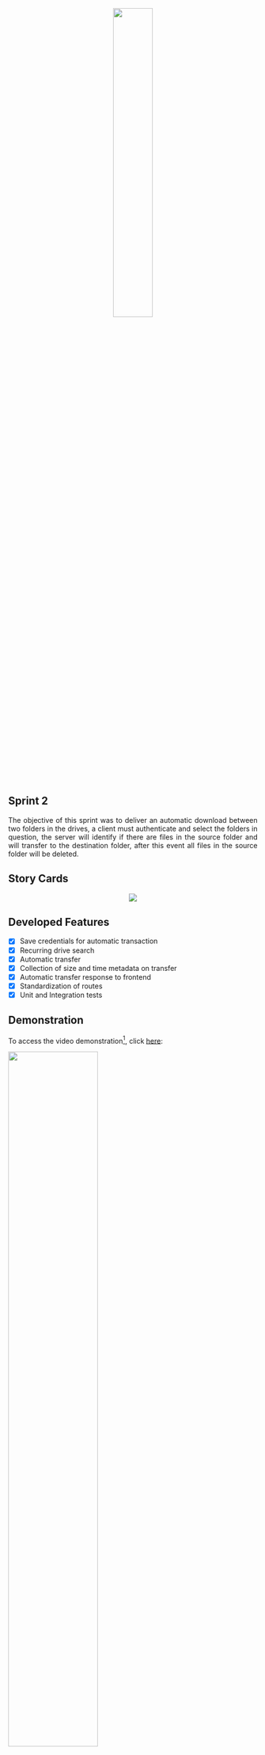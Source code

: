 <div align="center">
  <img src="https://user-images.githubusercontent.com/74321890/228393527-9bd20785-93b0-4da2-b774-97e81e59e6e4.svg" width="40%">
</div>

## Sprint 2

<p align="justify">
The objective of this sprint was to deliver an automatic download between two folders in the drives, a client must authenticate and select the folders in question, the server will identify if there are files in the source folder and will transfer to the destination folder, after this event all files in the source folder will be deleted.
  
## Story Cards
<p align="center">
  <img src="https://user-images.githubusercontent.com/58821700/233749199-18b9f298-937e-4441-8225-5b1795402155.gif"/>
</p>

## Developed Features

- [X] Save credentials for automatic transaction
- [X] Recurring drive search
- [X] Automatic transfer
- [X] Collection of size and time metadata on transfer
- [X] Automatic transfer response to frontend
- [X] Standardization of routes
- [X] Unit and Integration tests

## Demonstration

To access the video demonstration[^1], click [here](https://youtu.be/_HoWpwWmqIo):

[<img src="https://user-images.githubusercontent.com/74321890/228991716-687c07f9-3b6a-4cea-b855-677b51b2b20a.svg" width="60%" height="60%">](https://youtu.be/_HoWpwWmqIo "Cloud-in vídeo Demonstração")

## Members

 - Betriz Medeiros (PO)
 - Pedro Motta (SM)
 - Abraão Henrique (DEV)
 - Hamilton Zanini (DEV)
 - Kauã Borgarelli (DEV)
 - Renata Garcia (DEV)
 - Victor Cavichioli (DEV)
 
For more information[^2], click [here](https://github.com/DolphinDatabase/Cloud-In/wiki/Development-Team).

[^1]: Video produced and edited by the members of the group.
[^2]: Team responsible for API development

